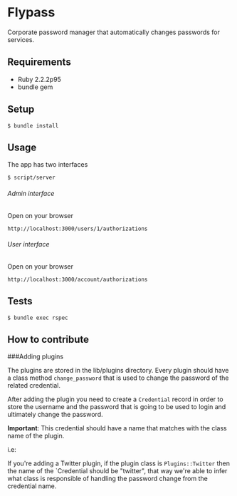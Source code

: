 # Flypass

Corporate password manager that automatically changes passwords for services.

## Requirements
 - Ruby 2.2.2p95
 - bundle gem

## Setup
```
$ bundle install
```

## Usage

The app has two interfaces

```
$ script/server
```

###### Admin interface
Open on your browser

```
http://localhost:3000/users/1/authorizations
```

###### User interface
Open on your browser

```
http://localhost:3000/account/authorizations
```


## Tests
```
$ bundle exec rspec
```

## How to contribute


###Adding plugins

The plugins are stored in the lib/plugins directory. Every plugin should have a class method `change_password` that is used to change the password of the related credential.

After adding the plugin you need to create a `Credential` record in order to store the username and the password that is going to be used to login and ultimately change the password.

**Important**: This credential should have a name that matches with the class name of the plugin.

i.e:

If you're adding a Twitter plugin, if the plugin class is `Plugins::Twitter` then the name of the `Credential should be "twitter", that way we're able to infer what class is responsible of handling the password change from the credential name.

